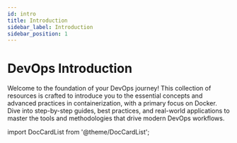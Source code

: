 ```yaml
---
id: intro
title: Introduction
sidebar_label: Introduction
sidebar_position: 1
---
```


# DevOps Introduction

Welcome to the foundation of your DevOps journey! This collection of resources is crafted to introduce you to the essential concepts and advanced practices in containerization, with a primary focus on Docker. Dive into step-by-step guides, best practices, and real-world applications to master the tools and methodologies that drive modern DevOps workflows.

import DocCardList from '@theme/DocCardList';

<DocCardList/>
